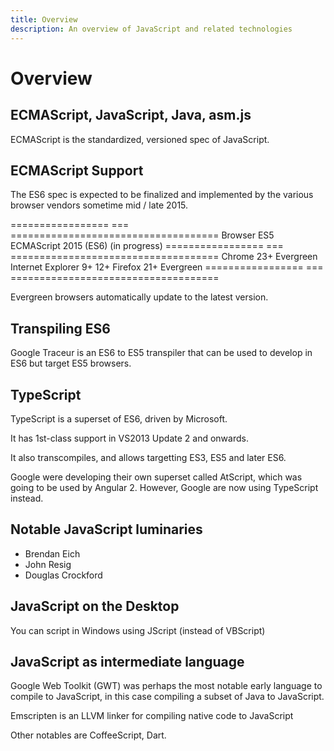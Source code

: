 ```yaml
---
title: Overview
description: An overview of JavaScript and related technologies
---
```


Overview
==========

ECMAScript, JavaScript, Java, asm.js
------------------------------------

ECMAScript is the standardized, versioned spec of JavaScript.


ECMAScript Support
------------------

The ES6 spec is expected to be finalized and implemented by the various browser vendors sometime mid / late 2015.

================= === ====================================
Browser           ES5 ECMAScript 2015  (ES6) (in progress)
================= === ====================================
Chrome            23+ Evergreen
Internet Explorer 9+  12+
Firefox           21+ Evergreen
================= === ====================================

Evergreen browsers automatically update to the latest version.

Transpiling ES6
------------------

Google Traceur is an ES6 to ES5 transpiler that can be used to develop in ES6 but target ES5 browsers.

TypeScript
------------------

TypeScript is a superset of ES6, driven by Microsoft.

It has 1st-class support in VS2013 Update 2 and onwards.

It also transcompiles, and allows targetting ES3, ES5 and later ES6.

Google were developing their own superset called AtScript, which was going to be used by Angular 2. However, Google are now using TypeScript instead.

Notable JavaScript luminaries
------------------

- Brendan Eich
- John Resig
- Douglas Crockford

JavaScript on the Desktop
------------------

You can script in Windows using JScript (instead of VBScript)

JavaScript as intermediate language
------------------

Google Web Toolkit (GWT) was perhaps the most notable early language to compile to JavaScript, in this case compiling a subset of Java to JavaScript.

Emscripten is an LLVM linker for compiling native code to JavaScript

Other notables are CoffeeScript, Dart.
